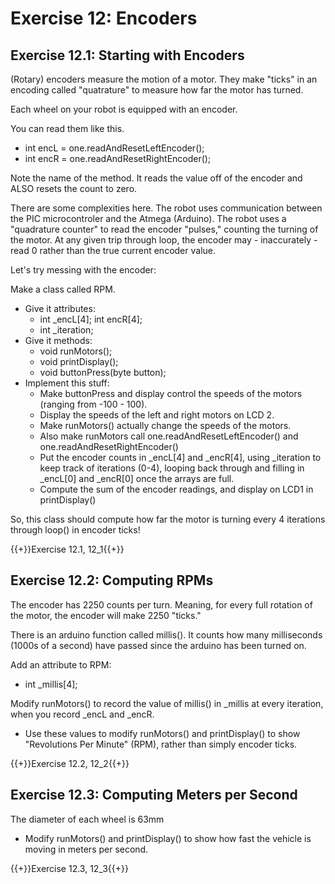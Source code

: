 # Exercise 12: Encoders

## Exercise 12.1: Starting with Encoders

(Rotary) encoders measure the motion of a motor. They make "ticks" in an encoding called "quatrature" to measure how far the motor has turned.

Each wheel on your robot is equipped with an encoder.

You can read them like this.
- int encL = one.readAndResetLeftEncoder();
- int encR = one.readAndResetRightEncoder();

Note the name of the method. It reads the value off of the encoder and ALSO resets the count to zero.

There are some complexities here. The robot uses communication between the PIC microcontroler and the Atmega (Arduino). The robot uses a "quadrature counter" to read the encoder "pulses," counting the turning of the motor. At any given trip through loop, the encoder may - inaccurately - read 0 rather than the true current encoder value.

Let's try messing with the encoder:

Make a class called RPM.
- Give it attributes:
  - int _encL[4]; int encR[4];
  - int _iteration;
- Give it methods:
  - void runMotors();
  - void printDisplay();
  - void buttonPress(byte button);
- Implement this stuff:
  - Make buttonPress and display control the speeds of the motors (ranging from -100 - 100).
  - Display the speeds of the left and right motors on LCD 2.
  - Make runMotors() actually change the speeds of the motors.
  - Also make runMotors call one.readAndResetLeftEncoder() and one.readAndResetRightEncoder()
  - Put the encoder counts in _encL[4] and _encR[4], using _iteration to keep track of iterations (0-4), looping back through and filling in _encL[0] and _encR[0] once the arrays are full.
  - Compute the sum of the encoder readings, and display on LCD1 in printDisplay()

So, this class should compute how far the motor is turning every 4 iterations through loop() in encoder ticks!

{{+}}Exercise 12.1, 12_1{{+}}

## Exercise 12.2: Computing RPMs
The encoder has 2250 counts per turn. Meaning, for every full rotation of the motor, the encoder will make 2250 "ticks."

There is an arduino function called millis(). It counts how many milliseconds (1000s of a second) have passed since the arduino has been turned on.

Add an attribute to RPM:
- int _millis[4];

Modify runMotors() to record the value of millis() in _millis at every iteration, when you record _encL and _encR.

- Use these values to modify runMotors() and printDisplay() to show "Revolutions Per Minute" (RPM), rather than simply encoder ticks.

{{+}}Exercise 12.2, 12_2{{+}}

## Exercise 12.3: Computing Meters per Second
The diameter of each wheel is 63mm
- Modify runMotors() and printDisplay() to show how fast the vehicle is moving in meters per second.

{{+}}Exercise 12.3, 12_3{{+}}